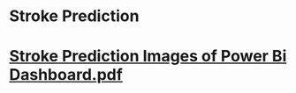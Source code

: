 <h1>Stroke Prediction<h1/>

[Stroke Prediction Images of Power Bi Dashboard.pdf](https://github.com/KoKoustav/Stroke-Prediction/files/15473497/Stroke.Prediction.Images.of.Dashboard.1.pdf)
